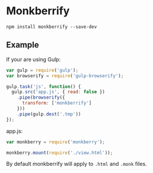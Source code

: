 # Monkberrify

```
npm install monkberrify --save-dev
```

## Example

If your are using Gulp:

```js
var gulp = require('gulp');
var browserify = require('gulp-browserify');

gulp.task('js', function() {
  gulp.src('app.js', { read: false })
    .pipe(browserify({
      transform: ['monkberrify']
    }))
    .pipe(gulp.dest('.tmp'))
});
```

app.js:

```js
var monkberry = require('monkberry');

monkberry.mount(require('./view.html'));
```

By default monkberrify will apply to `.html` and `.monk` files.
